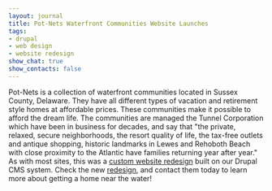 ```yaml
---
layout: journal
title: Pot-Nets Waterfront Communities Website Launches
tags: 
- drupal
- web design
- website redesign
show_chat: true
show_contacts: false
---
```


Pot-Nets is a collection of waterfront communities located in Sussex County, Delaware. They have all different types of vacation and retirement style homes at affordable prices. These communities make it possible to afford the dream life. The communities are managed the Tunnel Corporation which have been in business for decades, and say that "the private, relaxed, secure neighborhoods, the resort quality of life, the tax-free outlets and antique shopping, historic landmarks in Lewes and Rehoboth Beach with close proximity to the Atlantic have families returning year after year." As with most sites, this was a <a href="/our-work/index.htm" title="Custom Website Redesign in Delaware">custom website redesign</a> built on our Drupal CMS system. Check the new <a href="http://www.potnets.com" title="Pot-Nets Waterfront Communities in Delaware">redesign</a>, and contact them today to learn more about getting a home near the water!